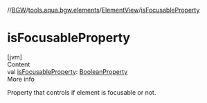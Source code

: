 //[BGW](../../../index.md)/[tools.aqua.bgw.elements](../index.md)/[ElementView](index.md)/[isFocusableProperty](is-focusable-property.md)



# isFocusableProperty  
[jvm]  
Content  
val [isFocusableProperty](is-focusable-property.md): [BooleanProperty](../../tools.aqua.bgw.observable/-boolean-property/index.md)  
More info  


Property that controls if element is focusable or not.

  



